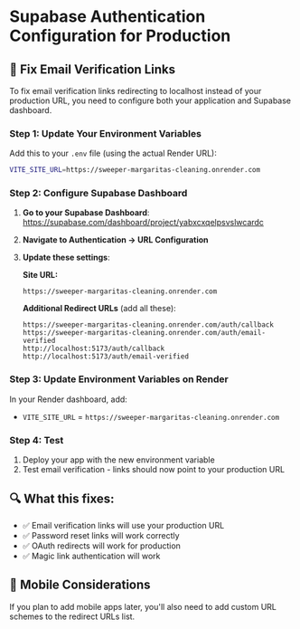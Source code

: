 # Supabase Authentication Configuration for Production

## 🔧 Fix Email Verification Links

To fix email verification links redirecting to localhost instead of your production URL, you need to configure both your application and Supabase dashboard.

### **Step 1: Update Your Environment Variables**

Add this to your `.env` file (using the actual Render URL):

```bash
VITE_SITE_URL=https://sweeper-margaritas-cleaning.onrender.com
```

### **Step 2: Configure Supabase Dashboard**

1. **Go to your Supabase Dashboard**: 
   https://supabase.com/dashboard/project/yabxcxqelpsvslwcardc

2. **Navigate to Authentication → URL Configuration**

3. **Update these settings**:

   **Site URL:**
   ```
   https://sweeper-margaritas-cleaning.onrender.com
   ```

   **Additional Redirect URLs** (add all these):
   ```
   https://sweeper-margaritas-cleaning.onrender.com/auth/callback
   https://sweeper-margaritas-cleaning.onrender.com/auth/email-verified
   http://localhost:5173/auth/callback
   http://localhost:5173/auth/email-verified
   ```

### **Step 3: Update Environment Variables on Render**

In your Render dashboard, add:
- `VITE_SITE_URL` = `https://sweeper-margaritas-cleaning.onrender.com`

### **Step 4: Test**

1. Deploy your app with the new environment variable
2. Test email verification - links should now point to your production URL

## 🔍 What this fixes:

- ✅ Email verification links will use your production URL
- ✅ Password reset links will work correctly
- ✅ OAuth redirects will work for production
- ✅ Magic link authentication will work

## 📱 Mobile Considerations

If you plan to add mobile apps later, you'll also need to add custom URL schemes to the redirect URLs list.